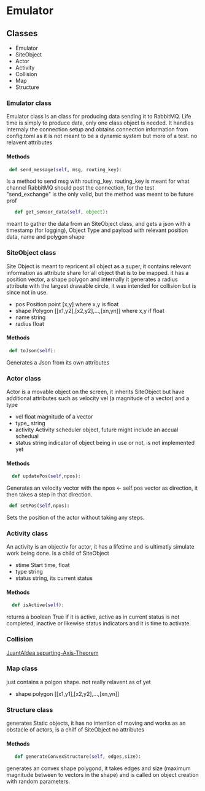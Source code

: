 # Emulator

## Classes
  * Emulator
  * SiteObject
  * Actor
  * Activity
  * Collision
  * Map
  * Structure

  
  ### Emulator class
   Emulator class is an class for producing data sending it to RabbitMQ.
   Life time is simply to produce data, only one class object is needed.
   It handles internaly the connection setup and obtains connection information from config.toml as it is not meant to be a dynamic system but more of a test.
  no relavent attributes
   
   #### Methods
   ```python
    def send_message(self, msg, routing_key):
   ```
  Is a method to send msg with routing_key. routing_key is meant for what channel RabbitMQ should post the connection, for the test "send_exchange" is the only valid, but the method
 was meant to be future prof
 
 ```python
    def get_sensor_data(self, object):
 ```
   meant to gather the data from an SiteObject class, and gets a json with a timestamp (for logging), Object Type and payload with relevant position data, name and polygon shape
   
   ### SiteObject class
   Site Object is meant to repricent all object as a super, it contains relevant information as attribute share for all object that is to be mapped.
   it has a position vector, a shape polygon and internally it generates a radius attribute with the largest drawable circle, it was intended for collision but is since not in use.
   
   * pos Position point [x,y] where x,y is float
   * shape Polygon [[x1,y2],[x2,y2],...,[xn,yn]] where x,y if float
   * name string
   * radius float
   #### Methods
   ```python
    def toJson(self):
   ```
   Generates a Json from its own attributes
   
   ### Actor class
   Actor is a movable object on the screen, it inherits SiteObject but have additional attributes such as velocity vel (a magnitude of a vector) and a type  
  * vel float magnitude of a vector
  * type_ string
  * activity Activity scheduler object, future might include an accual schedual
  * status string indicator of object being in use or not, is not implemented yet
  
  #### Methods 
  ```python
    def updatePos(self,npos):
   ```
   Generates an velocity vector with the npos <- self.pos vector as direction, it then takes a step in that direction.
   
   ```python
    def setPos(self,npos):
   ```
  Sets the position of the actor without taking any steps.
  
 ### Activity class
 An activity is an objectiv for actor, it has a lifetime and is ultimatly simulate work being done. Is a child of SiteObject
 * stime Start time, float
 * type string
 * status string, its current status
 #### Methods 
  ```python
    def isActive(self):
   ```
   returns a boolean True if it is active, active as in current status is not completed, inactive or likewise status indicators and it is time to activate.
   
   
  ### Collision
  [JuantAldea separting-Axis-Theorem](https://github.com/JuantAldea/Separating-Axis-Theorem)
 
 ### Map class
 just contains a polgon shape. not really relavent as of yet
 * shape polygon [[x1,y1],[x2,y2],...,[xn,yn]]
 ### Structure class
 generates Static objects, it has no intention of moving and works as an obstacle of actors, is a chilf of SiteObject
 no attributes
 #### Methods
  ```python
     def generateConvexStructure(self, edges,size):
  ```
  generates an convex shape polygond, it takes edges and size (maximum magnitude between to vectors in the shape) and is called on object creation with random parameters. 
 
 
